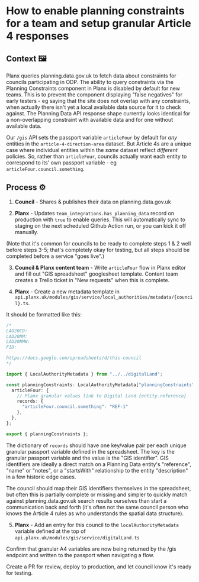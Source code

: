 # How to enable planning constraints for a team and setup granular Article 4 responses

## Context 🖼️
Planx queries planning.data.gov.uk to fetch data about constraints for councils participating in ODP. The ability to query constraints via the Planning Constraints component in Planx is disabled by default for new teams. This is to prevent the component displaying "false negatives" for early testers - eg saying that the site does not overlap with any constraints, when actually there isn't yet a local available data source for it to check against. The Planning Data API response shape currently looks identical for a non-overlapping constraint with available data and for one without available data. 

Our `/gis` API sets the passport variable `articleFour` by default for _any_ entities in the `article-4-direction-area` dataset. But Article 4s are a unique case where individual entities within the _same_ dataset reflect _different_ policies. So, rather than `articleFour`, councils actually want each entity to correspond to its' own passport variable - eg `articleFour.council.something`.

## Process ⚙️
1. **Council** - Shares & publishes their data on planning.data.gov.uk

2. **Planx** - Updates `team_integrations.has_planning_data` record on production with `true` to enable queries. This will automatically sync to staging on the next scheduled Github Action run, or you can kick it off manually.

(Note that it's common for councils to be ready to complete steps 1 & 2 well before steps 3-5; that's completely okay for testing, but all steps should be completed before a service "goes live".)

3. **Council & Planx content team** - Write `articleFour` flow in Planx editor and fill out "GIS spreadsheet" googlesheet template. Content team creates a Trello ticket in "New requests" when this is complete.

4. **Planx** - Create a new metadata template in `api.planx.uk/modules/gis/service/local_authorities/metadata/{council}.ts`. 

It should be formatted like this:
```ts
/*
LAD20CD: 
LAD20NM: 
LAD20NMW:
FID:

https://docs.google.com/spreadsheets/d/this-council
*/

import { LocalAuthorityMetadata } from "../../digitalLand";

const planningConstraints: LocalAuthorityMetadata["planningConstraints"] = {
  articleFour: {
    // Planx granular values link to Digital Land {entity.reference}
    records: {
      "articleFour.council.something": "REF-1"
    },
  },
};

export { planningConstraints };

```

The dictionary of `records` should have one key/value pair per each unique granular passport variable defined in the spreadsheet. The key is the granular passport variable and the value is the "GIS identifier". GIS identifiers are ideally a direct match on a Planning Data entity's "reference", "name" or "notes", or a "startsWith" relationship to the entity "description" in a few historic edge cases.

The council should map their GIS identifiers themselves in the spreadsheet, but often this is partially complete or missing and simpler to quickly match against planning.data.gov.uk search results ourselves than start a communication back and forth (it's often not the same council person who knows the Article 4 rules as who understands the spatial data structure).

5. **Planx** - Add an entry for this council to the `localAuthorityMetadata` variable defined at the top of `api.planx.uk/modules/gis/service/digitalLand.ts`

Confirm that granular A4 variables are now being returned by the /gis endpoint and written to the passport when navigating a flow.

Create a PR for review, deploy to production, and let council know it's ready for testing.

